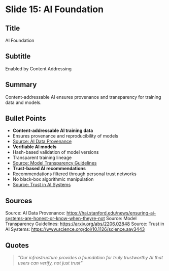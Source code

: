 # Slide 15: AI Foundation

## Title
AI Foundation

## Subtitle
Enabled by Content Addressing

## Summary
Content-addressable AI ensures provenance and transparency for training data and models.

## Bullet Points
- **Content-addressable AI training data**
- Ensures provenance and reproducibility of models
- [Source: AI Data Provenance](https://hai.stanford.edu/news/ensuring-ai-systems-are-honest-or-know-when-theyre-not)
- **Verifiable AI models**
- Hash-based validation of model versions
- Transparent training lineage
- [Source: Model Transparency Guidelines](https://arxiv.org/abs/2206.02848)
- **Trust-based AI recommendations**
- Recommendations filtered through personal trust networks
- No black-box algorithmic manipulation
- [Source: Trust in AI Systems](https://www.science.org/doi/10.1126/science.aay3443)

## Sources
Source: AI Data Provenance: https://hai.stanford.edu/news/ensuring-ai-systems-are-honest-or-know-when-theyre-not
Source: Model Transparency Guidelines: https://arxiv.org/abs/2206.02848
Source: Trust in AI Systems: https://www.science.org/doi/10.1126/science.aay3443

## Quotes
> *"Our infrastructure provides a foundation for truly trustworthy AI that users can verify, not just trust"*

